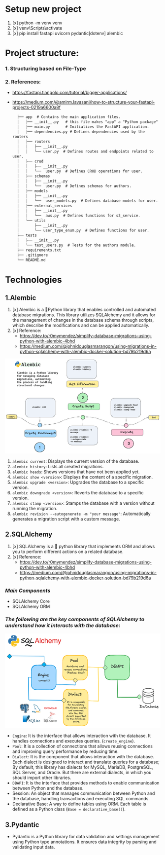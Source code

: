 # Setup new project

1. [x] python -m venv venv
2. [x] venv\Scripts\activate
3. [x] pip install fastapi uvicorn pydantic[dotenv] alembic

# **Project structure:**

### 1. Structuring based on File-Type
### 2. **References**:

* https://fastapi.tiangolo.com/tutorial/bigger-applications/
* https://medium.com/@amirm.lavasani/how-to-structure-your-fastapi-projects-0219a6600a8f


        ├── app  # Contains the main application files.
        │   ├── __init__.py   # this file makes "app" a "Python package"
        │   ├── main.py       # Initializes the FastAPI application.
        │   ├── dependencies.py # Defines dependencies used by the routers
        │   ├── routers
        │   │   ├── __init__.py
        │   │   └── user.py  # Defines routes and endpoints related to user.
        │   ├── crud
        │   │   ├── __init__.py
        │   │   └──  user.py  # Defines CRUD operations for user.
        │   ├── schemas
        │   │   ├── __init__.py
        │   │   └──  user.py  # Defines schemas for authors.
        │   ├── models
        │   │   ├── __init__.py
        │   │   └──  user_models.py  # Defines database models for user.
        │   ├── external_services
        │   │   ├── __init__.py
        │   │   └──  aws.py  # Defines functions for s3_service.
        │   └── utils
        │       ├── __init__.py
        │       └── user_type_enum.py  # Defines functions for user.
        ├── tests
        │   ├── __init__.py
        │   └── test_users.py  # Tests for the authors module.
        ├── requirements.txt
        ├── .gitignore
        └── README.md


# Technologies

## 1.Alembic

1. [x] Alembic is a 🐍Python library that enables controlled and automated database migrations. This library utilizes SQLAlchemy and it allows for the management of changes in the database schema through scripts, which describe the modifications and can be applied automatically.
2. [x] Reference:
    - https://dev.to/r0mymendez/simplify-database-migrations-using-python-with-alembic-4bhd
    - https://medium.com/@johnidouglasmarangon/using-migrations-in-python-sqlalchemy-with-alembic-docker-solution-bd79b219d6a

![alembic](alembic_core.png "alembic")

1. `alembic current`: Displays the current version of the database.
2. `alembic history`: Lists all created migrations.
3. `alembic heads`: Shows versions that have not been applied yet.
4. `alembic show <version>`: Displays the content of a specific migration.
5. `alembic upgrade <version>`: Upgrades the database to a specific version.
6. `alembic downgrade <version>`: Reverts the database to a specific version.
7. `alembic stamp <version>`: Stamps the database with a version without running the migration.
8. `alembic revision --autogenerate -m "your message"`: Automatically generates a migration script with a custom message.

## 2.SQLAlchemy
1. [x] SQLAlchemy is a 🐍 python library that implements ORM and allows you to perform different actions on a related database.
2. [x] Reference: 
   - https://dev.to/r0mymendez/simplify-database-migrations-using-python-with-alembic-4bhd
   - https://medium.com/@johnidouglasmarangon/using-migrations-in-python-sqlalchemy-with-alembic-docker-solution-bd79b219d6a
### _Main Components_

   * SQLAlchemy Core
   * SQLAlchemy ORM

### _The following are the key components of SQLAlchemy to understand how it interacts with the database:_

   ![sqlalchemy](sqlalchemy.png "sqlalchemy")
   * `Engine`: It is the interface that allows interaction with the database. It handles connections and executes queries. (`create_engine`).
   * `Pool`: It is a collection of connections that allows reusing connections and improving query performance by reducing time.
   * `Dialect`: It is the component that allows interaction with the database. Each dialect is designed to interact and translate queries for a database; By default, this library has dialects for MySQL, MariaDB, PostgreSQL, SQL Server, and Oracle. But there are external dialects, in which you should import other libraries.
   * `DBAPI`: It is the interface that provides methods to enable communication between Python and the database.
   * Session: An object that manages communication between Python and the database, handling transactions and executing SQL commands.
   * Declarative Base: A way to define tables using ORM. Each table is defined as a Python class (`Base = declarative_base()`).

## 3.Pydantic
- Pydantic is a Python library for data validation and settings management using Python type annotations. It ensures data integrity by parsing and validating input data.